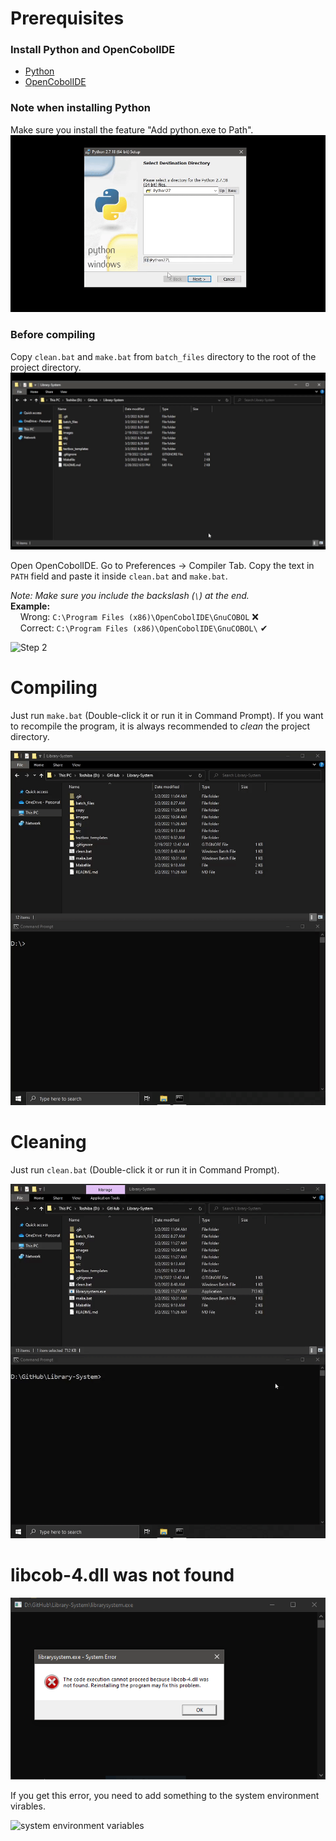 # Prerequisites

### Install Python and OpenCobolIDE
- [Python](https://www.python.org/downloads/release/python-2718/)  
- [OpenCobolIDE](https://launchpad.net/cobcide/+download)  
  
### Note when installing Python
Make sure you install the feature "Add python.exe to Path".  
![Note when installing Python](https://github.com/jjsam07/Library-System/blob/main/images/note_when_installing_python.gif)
  
### Before compiling
Copy `clean.bat` and `make.bat` from `batch_files` directory to the root of the project directory.  
![Step 1](https://github.com/jjsam07/Library-System/blob/main/images/step1.gif)
  
Open OpenCobolIDE. Go to Preferences -> Compiler Tab. Copy the text in `PATH` field and paste it inside `clean.bat` and `make.bat`.  
  
*Note: Make sure you include the backslash (`\`) at the end.*  
**Example:**  
&nbsp;&nbsp;&nbsp;&nbsp;Wrong: `C:\Program Files (x86)\OpenCobolIDE\GnuCOBOL` ❌  
&nbsp;&nbsp;&nbsp;&nbsp;Correct: `C:\Program Files (x86)\OpenCobolIDE\GnuCOBOL\` ✔  
  
![Step 2](https://github.com/jjsam07/Library-System/blob/main/images/step2.gif)
  
# Compiling
Just run `make.bat` (Double-click it or run it in Command Prompt). If you want to recompile the program, it is always recommended to *clean* the project directory.  
  
![Compiling](https://github.com/jjsam07/Library-System/blob/main/images/compiling.gif)  
  
# Cleaning
Just run `clean.bat` (Double-click it or run it in Command Prompt).  
  
![Cleaning](https://github.com/jjsam07/Library-System/blob/main/images/cleaning.gif)  
  
# libcob-4.dll was not found
![libcob-4.dll was not found](https://github.com/jjsam07/Library-System/blob/main/images/libcobdll_not_found.png)

If you get this error, you need to add something to the system environment virables.  

![system environment variables](https://github.com/jjsam07/Library-System/blob/main/images/system_environment_variables.gif)